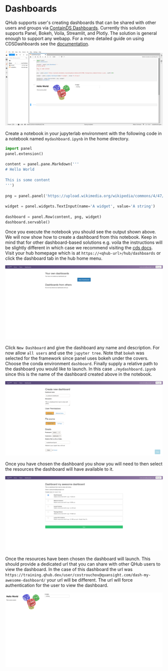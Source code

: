 # Dashboards

QHub supports user's creating dashboards that can be shared with other
users and groups via [ContainDS
Dashboards](https://cdsdashboards.readthedocs.io/en/stable/). Currently
this solution supports Panel, Bokeh, Voila, Streamlit,
and Plotly. The solution is general enough to support any webapp. For
a more detailed guide on using CDSDashboards see the
[documentation](https://cdsdashboards.readthedocs.io/en/stable/index.html).

![qhub dashboard notebook](../images/qhub_dashboard_notebook.png)

Create a notebook in your jupyterlab environment with the following
code in a notebook named `mydashboard.ipynb` in the home directory.

```python
import panel
panel.extension()

content = panel.pane.Markdown('''
# Hello World

This is some content
''')

png = panel.panel('https://upload.wikimedia.org/wikipedia/commons/4/47/PNG_transparency_demonstration_1.png', width=300)

widget = panel.widgets.TextInput(name='A widget', value='A string')

dashboard = panel.Row(content, png, widget)
dashboard.servable()
```

Once you execute the notebook you should see the output shown
above. We will now show how to create a dashboard from this
notebook. Keep in mind that for other dashboard-based solutions
e.g. voila the instructions will be slightly different in which case
we recommend visiting the [cds
docs](https://cdsdashboards.readthedocs.io/en/stable/index.html). Visit
your hub homepage which is at `https://<qhub-url>/hub/dashboards` or
click the dashboard tab in the hub home menu.

![qhub dashboard new](../images/qhub_new_dashboard.png)

Click `New Dashboard` and give the dashboard any name and
description. For now allow `all users` and use the `jupyter
tree`. Note that `bokeh` was selected for the framework since panel
uses bokeh under the covers. Choose the conda environment
`dashboard`. Finally supply a relative path to the dashboard you would
like to launch. In this case `./mydashboard.ipynb` since this is the
name of the dashboard created above in the notebook.

![qhub new dashboard filled in](../images/qhub_new_dashboard_filled_in.png)

Once you have chosen the dashboard you show you will need to then
select the resources the dashboard will have available to it.

![qhub dashboard resources](../images/qhub_dashboard_resources.png)

Once the resources have been chosen the dashboard will launch. This
should provide a dedicated url that you can share with other QHub
users to view the dashboard. In the case of this dashboard the url was
`https://training.qhub.dev/user/costrouchov@quansight.com/dash-my-awesome-dashboard/`
your url will be different. The url will force authentication for the
user to view the dashboard.

![qhub dashboard simple](../images/qhub_dashboard_simple.png)
